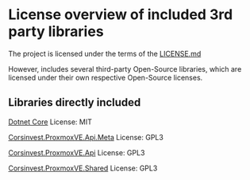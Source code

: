 # License overview of included 3rd party libraries

The project is licensed under the terms of the [LICENSE.md](../../LICENSE.md)

However, includes several third-party Open-Source libraries, which are licensed under their own respective Open-Source licenses.

## Libraries directly included

[Dotnet Core](https://github.com/dotnet/core)
License: MIT

[Corsinvest.ProxmoxVE.Api.Meta](https://github.com/Corsinvest/cv4pve-api-dotnet/tree/master/src/Corsinvest.ProxmoxVE.Api.Metadata)
License: GPL3

[Corsinvest.ProxmoxVE.Api](https://github.com/Corsinvest/cv4pve-api-dotnet/tree/master/src/Corsinvest.ProxmoxVE.Api)
License: GPL3

[Corsinvest.ProxmoxVE.Shared](https://github.com/Corsinvest/cv4pve-api-dotnet/tree/master/src/Corsinvest.ProxmoxVE.Shared)
License: GPL3